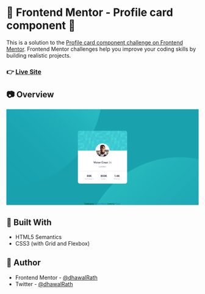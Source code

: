 # :star2: Frontend Mentor - Profile card component :star2:

This is a solution to the [Profile card component challenge on Frontend Mentor](https://www.frontendmentor.io/challenges/profile-card-component-cfArpWshJ). Frontend Mentor challenges help you improve your coding skills by building realistic projects. 

### :point_right: [Live Site](https://dhawalrath.github.io/profile-card-componenet/)

## :camera: Overview

![Desktop](./screenshots/desktop.png)

## :muscle: Built With

- HTML5 Semantics
- CSS3 (with Grid and Flexbox)

## :man: Author

- Frontend Mentor - [@dhawalRath](https://www.frontendmentor.io/profile/dhawalRath)
- Twitter - [@dhawalRath](https://www.twitter.com/dhawalRath)
